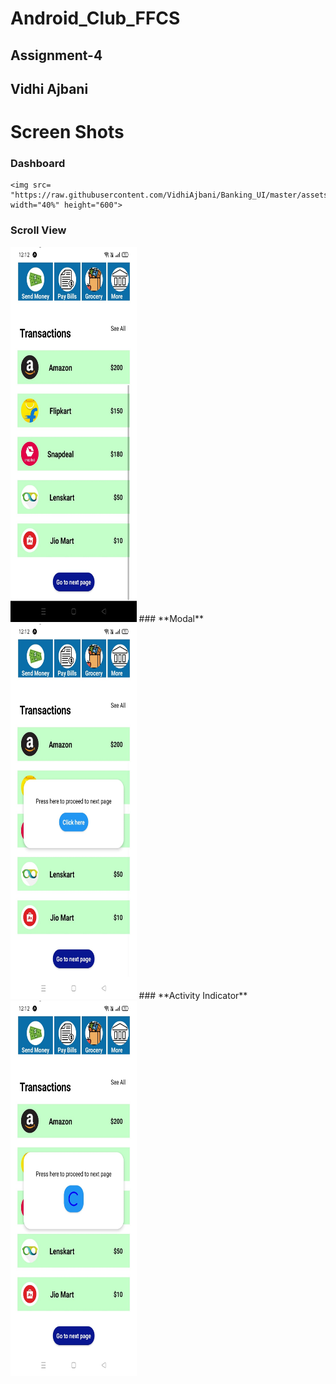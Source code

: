 # Android_Club_FFCS
## **Assignment-4**
## **Vidhi Ajbani**

# **Screen Shots**
### **Dashboard**
    <img src= "https://raw.githubusercontent.com/VidhiAjbani/Banking_UI/master/assets/Dashboard.jpeg" width="40%" height="600">
### **Scroll View**
  <img src= "https://raw.githubusercontent.com/VidhiAjbani/Banking_UI/master/assets/ScrollView.jpeg" width="40%" height="600">
### **Modal**
  <img src= "https://raw.githubusercontent.com/VidhiAjbani/Banking_UI/master/assets/Modal.jpeg" width="40%" height="600">
### **Activity Indicator**
  
  <img src= "https://raw.githubusercontent.com/VidhiAjbani/Banking_UI/master/assets/ActivityIndicator.jpeg"  width="40%" height="600">
